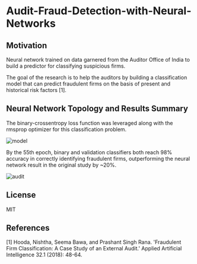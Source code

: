 # Audit-Fraud-Detection-with-Neural-Networks

## Motivation
Neural network trained on data garnered from the Auditor Office of India to build a predictor for classifying suspicious firms.

The goal of the research is to help the auditors by building a classification model that can predict fraudulent firms on the basis of present and historical risk factors [1].

## Neural Network Topology and Results Summary
The binary-crossentropy loss function was leveraged along with the rmsprop optimizer for this classification problem.

![model](https://user-images.githubusercontent.com/48378196/96961401-4be81500-1550-11eb-9cd2-4e0f682c3b56.png)

By the 55th epoch, binary and validation classifiers both reach 98% accuracy in correctly identifying fraudulent firms, outperforming the neural network result in the original study by ~20%. 

![audit](https://user-images.githubusercontent.com/48378196/99758466-ddde4000-2b45-11eb-8502-2efb1333b838.png)

## License
MIT

## References
[1] Hooda, Nishtha, Seema Bawa, and Prashant Singh Rana. 'Fraudulent Firm Classification: A Case Study of an External Audit.' Applied Artificial Intelligence 32.1 (2018): 48-64.
